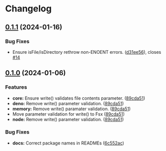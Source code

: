 # Changelog

## [0.1.1](https://github.com/humanwhocodes/fsx/compare/fsx-deno-v0.1.0...fsx-deno-v0.1.1) (2024-01-16)


### Bug Fixes

* Ensure isFile/isDirectory rethrow non-ENOENT errors. ([d31ee56](https://github.com/humanwhocodes/fsx/commit/d31ee56788e898cbc1fc0d6a54d1551f9b17cd45)), closes [#14](https://github.com/humanwhocodes/fsx/issues/14)

## [0.1.0](https://github.com/humanwhocodes/fsx/compare/fsx-deno-v0.0.1...fsx-deno-v0.1.0) (2024-01-06)

### Features

-   **core:** Ensure write() validates file contents parameter. ([89cda51](https://github.com/humanwhocodes/fsx/commit/89cda51a973bb963ad92bcb37ce761e51aea9165))
-   **deno:** Remove write() parameter validation. ([89cda51](https://github.com/humanwhocodes/fsx/commit/89cda51a973bb963ad92bcb37ce761e51aea9165))
-   **memory:** Remove write() paramater validation. ([89cda51](https://github.com/humanwhocodes/fsx/commit/89cda51a973bb963ad92bcb37ce761e51aea9165))
-   Move parameter validation for write() to Fsx ([89cda51](https://github.com/humanwhocodes/fsx/commit/89cda51a973bb963ad92bcb37ce761e51aea9165))
-   **node:** Remove write() parameter validation. ([89cda51](https://github.com/humanwhocodes/fsx/commit/89cda51a973bb963ad92bcb37ce761e51aea9165))

### Bug Fixes

-   **docs:** Correct package names in READMEs ([6c552ac](https://github.com/humanwhocodes/fsx/commit/6c552ac74542a245cdc2675101858da022336a1a))
